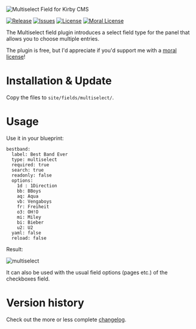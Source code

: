 ![Multiselect Field for Kirby CMS](http://distantnative.com/remote/github/kirby-multiselect-github.png)  

[![Release](https://img.shields.io/github/release/distantnative/multiselect.svg)](https://github.com/distantnative/multiselect/releases)  [![Issues](https://img.shields.io/github/issues/distantnative/multiselect.svg)](https://github.com/distantnative/multiselect/issues) [![License](https://img.shields.io/badge/license-GPLv3-blue.svg)](https://raw.githubusercontent.com/distantnative/multiselect/master/LICENSE)
[![Moral License](https://img.shields.io/badge/buy-moral_license-8dae28.svg)](https://gumroad.com/l/kirby-multiselect)

The Multiselect field plugin introduces a select field type for the panel that allows you to choose multiple entries.

The plugin is free, but I'd appreciate if you'd support me with a [moral license](https://gumroad.com/l/kirby-multiselect)!


# Installation & Update
Copy the files to `site/fields/multiselect/`.


# Usage

Use it in your blueprint:

```
bestband:
  label: Best Band Ever
  type: multiselect
  required: true
  search: true
  readonly: false
  options:
    1d : 1Direction
    bb: BBoys
    aq: Aqua
    vb: Vengaboys
    fr: Freiheit
    o3: OH!O
    mi: Miley
    bi: Bieber
    u2: U2
  yaml: false
  reload: false
```

Result: 

![multiselect](http://distantnative.com/remote/github/multiselect.gif)

It can also be used with the usual field options (pages etc.) of the checkboxes field.

# Version history <a id="VersionHistory"></a>
Check out the more or less complete [changelog](https://github.com/distantnative/multiselect/blob/master/CHANGELOG.md).

